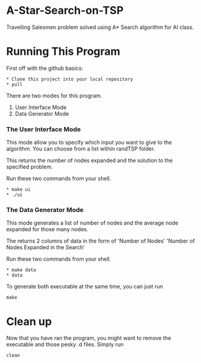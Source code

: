 # A-Star-Search-on-TSP
Travelling Salesmen problem solved using A* Search algorithm for AI class.

# Running This Program

First off with the github basics:
```
* Clone this project into your local repository
* pull
```

There are two modes for this program.

1. User Interface Mode
2. Data Generator Mode

### The User Interface Mode

This mode allow you to specify which input you want to give to the algorithm.
You can choose from a list within randTSP folder.

This returns the number of nodes expanded and the solution to the specified problem.

Run these two commands from your shell.
```
* make ui
* ./ui
```

### The Data Generator Mode

This mode generates a list of number of nodes and the average node expanded for those many nodes.

The returns 2 columns of data in the form of
'Number of Nodes' 'Number of Nodes Expanded in the Search'

Run these two commands from your shell.
```
* make data
* data
```

To generate both executable at the same time, you can just run
```
make
```

# Clean up

Now that you have ran the program, you might want to remove the executable and those pesky .d files.
Simply run
```
clean
```
